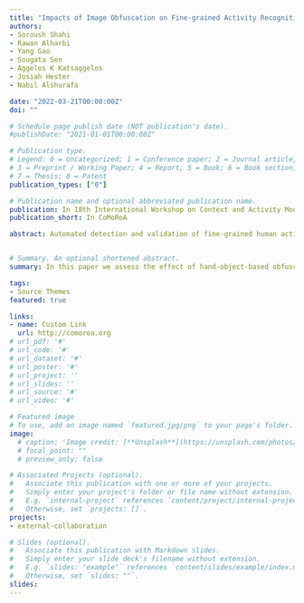 ```yaml
---
title: "Impacts of Image Obfuscation on Fine-grained Activity Recognition in Egocentric Video"
authors:
- Soroush Shahi
- Rawan Alharbi
- Yang Gao 
- Sougata Sen
- Aggelos K Katsaggelos
- Josiah Hester
- Nabil Alshurafa

date: "2022-03-21T00:00:00Z"
doi: ""

# Schedule page publish date (NOT publication's date).
#publishDate: "2021-01-01T00:00:00Z"

# Publication type.
# Legend: 0 = Uncategorized; 1 = Conference paper; 2 = Journal article;
# 3 = Preprint / Working Paper; 4 = Report; 5 = Book; 6 = Book section;
# 7 = Thesis; 8 = Patent
publication_types: ["0"]

# Publication name and optional abbreviated publication name.
publication: In 18th International Workshop on Context and Activity Modeling and Recognition (CoMoReA)
publication_short: In CoMoReA

abstract: Automated detection and validation of fine-grained human activities from egocentric vision has gained increased attention in recent years due to the rich information afforded by RGB images. However, it is not easy to discern how much rich information is necessary to detect the activity of interest reliably. Localization of hands and objects in the image has proven helpful to distinguishing between hand-related fine-grained activities. This paper describes the design of a hand-object-based mask obfuscation method (hobm) and assesses its effect on automated recognition of fine-grained human activities. hobm masks all pixels other than the hand and object in-hand, improving the protection of personal user information (PUI). We test a deep learning model trained with and without obfuscation using a public egocentric activity dataset with 86 class labels and achieve almost similar classification accuracies (2% decrease with obfuscation). Our findings show that it is possible to protect PUI at smaller image utility costs (loss of accuracy). 


# Summary. An optional shortened abstract.
summary: In this paper we assess the effect of hand-object-based obfuscation on recognizing fine-grained human activities.

tags:
- Source Themes
featured: true

links:
- name: Custom Link
  url: http://comorea.org
# url_pdf: '#'
# url_code: '#'
# url_dataset: '#'
# url_poster: '#'
# url_project: ''
# url_slides: ''
# url_source: '#'
# url_video: '#'

# Featured image
# To use, add an image named `featured.jpg/png` to your page's folder. 
image:
  # caption: 'Image credit: [**Unsplash**](https://unsplash.com/photos/pLCdAaMFLTE)'
  # focal_point: ""
  # preview_only: false

# Associated Projects (optional).
#   Associate this publication with one or more of your projects.
#   Simply enter your project's folder or file name without extension.
#   E.g. `internal-project` references `content/project/internal-project/index.md`.
#   Otherwise, set `projects: []`.
projects:
- external-collaboration

# Slides (optional).
#   Associate this publication with Markdown slides.
#   Simply enter your slide deck's filename without extension.
#   E.g. `slides: "example"` references `content/slides/example/index.md`.
#   Otherwise, set `slides: ""`.
slides:
---
```


<!-- {{% callout note %}}
Click the *Cite* button above to demo the feature to enable visitors to import publication metadata into their reference management software.
{{% /callout %}}

Supplementary notes can be added here, including [code and math](https://sourcethemes.com/academic/docs/writing-markdown-latex/).
 -->